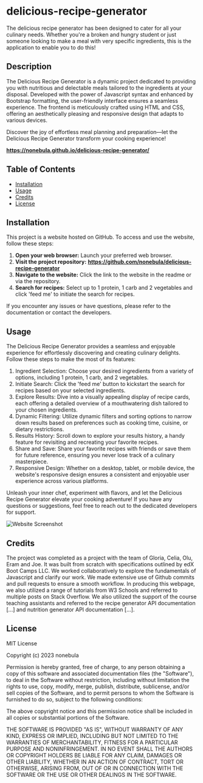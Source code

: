 # delicious-recipe-generator
The delicious recipe generator has been designed to cater for all your culinary needs. Whether you're a broken and hungry student or just someone looking to make a meal with very specific ingredients, this is the application to enable you to do this! 

## Description 
The Delicious Recipe Generator is a dynamic project dedicated to providing you with nutritious and delectable meals tailored to the ingredients at your disposal. Developed with the power of Javascript syntax and enhanced by Bootstrap formatting, the user-friendly interface ensures a seamless experience. The frontend is meticulously crafted using HTML and CSS, offering an aesthetically pleasing and responsive design that adapts to various devices.

Discover the joy of effortless meal planning and preparation—let the Delicious Recipe Generator transform your cooking experience! 

**https://nonebula.github.io/delicious-recipe-generator/**

## Table of Contents

* [Installation](#installation)
* [Usage](#usage)
* [Credits](#credits)
* [License](#license)

## Installation
This project is a website hosted on GitHub. To access and use the website, follow these steps:

1. **Open your web browser:** Launch your preferred web browser.
2. **Visit the project repository:** **https://github.com/nonebula/delicious-recipe-generator**
3. **Navigate to the website:** Click the link to the website in the readme or via the repository.
5. **Search for recipes:** Select up to 1 protein, 1 carb and 2 vegetables and click 'feed me' to initiate the search for recipes.

If you encounter any issues or have questions, please refer to the documentation or contact the developers.

## Usage 
The Delicious Recipe Generator provides a seamless and enjoyable experience for effortlessly discovering and creating culinary delights. Follow these steps to make the most of its features:

1. Ingredient Selection: Choose your desired ingredients from a variety of options, including 1 protein, 1 carb, and 2 vegetables.
2. Initiate Search: Click the 'feed me' button to kickstart the search for recipes based on your selected ingredients.
3. Explore Results: Dive into a visually appealing display of recipe cards, each offering a detailed overview of a mouthwatering dish tailored to your chosen ingredients.
4. Dynamic Filtering: Utilize dynamic filters and sorting options to narrow down results based on preferences such as cooking time, cuisine, or dietary restrictions.
5. Results History: Scroll down to explore your results history, a handy feature for revisiting and recreating your favorite recipes.
6. Share and Save: Share your favorite recipes with friends or save them for future reference, ensuring you never lose track of a culinary masterpiece.
7. Responsive Design: Whether on a desktop, tablet, or mobile device, the website's responsive design ensures a consistent and enjoyable user experience across various platforms.

Unleash your inner chef, experiment with flavors, and let the Delicious Recipe Generator elevate your cooking adventure! If you have any questions or suggestions, feel free to reach out to the dedicated developers for support.

![Website Screenshot](./assets/images/screenshot.png)

## Credits

The project was completed as a project with the team of Gloria, Celia, Olu, Eram and Joe. It was built from scratch with specifications outlined by edX Boot Camps LLC. We worked collaboratively to explore the fundamentals of Javascript and clarify our work. We made extensive use of Github commits and pull requests to ensure a smooth workflow. In producing this webpage, we also utilized a range of tutorials from W3 Schools and referred to multiple posts on Stack Overflow. We also utilized the support of the course teaching assistants and referred to the recipe generator API documentation [...] and nutrition generator API documentation [...].

## License

MIT License

Copyright (c) 2023 nonebula

Permission is hereby granted, free of charge, to any person obtaining a copy
of this software and associated documentation files (the "Software"), to deal
in the Software without restriction, including without limitation the rights
to use, copy, modify, merge, publish, distribute, sublicense, and/or sell
copies of the Software, and to permit persons to whom the Software is
furnished to do so, subject to the following conditions:

The above copyright notice and this permission notice shall be included in all
copies or substantial portions of the Software.

THE SOFTWARE IS PROVIDED "AS IS", WITHOUT WARRANTY OF ANY KIND, EXPRESS OR
IMPLIED, INCLUDING BUT NOT LIMITED TO THE WARRANTIES OF MERCHANTABILITY,
FITNESS FOR A PARTICULAR PURPOSE AND NONINFRINGEMENT. IN NO EVENT SHALL THE
AUTHORS OR COPYRIGHT HOLDERS BE LIABLE FOR ANY CLAIM, DAMAGES OR OTHER
LIABILITY, WHETHER IN AN ACTION OF CONTRACT, TORT OR OTHERWISE, ARISING FROM,
OUT OF OR IN CONNECTION WITH THE SOFTWARE OR THE USE OR OTHER DEALINGS IN THE
SOFTWARE.